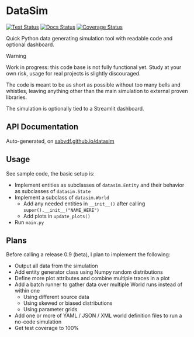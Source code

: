 # DataSim

[![Test Status](https://github.com/sabvdf/datasim/actions/workflows/python-conda-pyright-pytest.yml/badge.svg)](https://github.com/sabvdf/datasim/actions/workflows/python-conda-pyright-pytest.yml)
[![Docs Status](https://github.com/sabvdf/datasim/actions/workflows/docs-pages.yml/badge.svg)](https://github.com/sabvdf/datasim/actions/workflows/docs-pages.yml)
[![Coverage Status](https://coveralls.io/repos/github/sabvdf/datasim/badge.svg?branch=main)](https://coveralls.io/github/sabvdf/datasim?branch=main)

Quick Python data generating simulation tool with readable code and optional dashboard.

> [!WARNING]
> Work in progress: this code base is not fully functional yet. Study at your own risk, usage for real projects is slightly discouraged.

The code is meant to be as short as possible without too many bells and whistles, leaving anything other than the main simulation to external proven libraries.

The simulation is optionally tied to a Streamlit dashboard.

## API Documentation
Auto-generated, on [sabvdf.github.io/datasim](https://sabvdf.github.io/datasim/)

## Usage
See sample code, the basic setup is:

- Implement entities as subclasses of `datasim.Entity` and their behavior as subclasses of `datasim.State`
- Implement a subclass of `datasim.World`
  - Add any needed entities in `__init__()` after calling `super().__init__("NAME_HERE")`
  - Add plots in `update_plots()`
- Run `main.py`

## Plans
Before calling a release 0.9 (beta), I plan to implement the following:

- Output all data from the simulation
- Add entity generator class using Numpy random distributions
- Define more plot attributes and combine multiple traces in a plot
- Add a batch runner to gather data over multiple World runs instead of within one
  - Using different source data
  - Using skewed or biased distributions
  - Using parameter grids
- Add one or more of YAML / JSON / XML world definition files to run a no-code simulation
- Get test coverage to 100%
